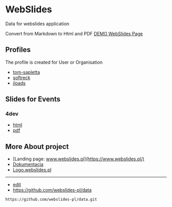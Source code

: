 # WebSlides
Data for webslides application

Convert from Markdown to Html and PDF
[DEMO WebSlides Page](https://git.webslides.pl/)


## Profiles
The profile is created for User or Organisation
+ [tom-sapletta](/tom-sapletta)
+ [softreck](/softreck)
+ [jloads](/jloads)


## Slides for Events

### 4dev
+ [html](https://www.webslides.pl/event/2021/4developers/index.html)
+ [pdf](https://www.webslides.pl/event/2021/4developers/index.html?print-pdf)


## More About project
+ [Landing page: www.webslides.pl](https://www.webslides.pl/)
+ [Dokumentacja](https://docs.webslides.pl/)
+ [Logo.webslides.pl](https://logo.webslides.pl/)



---
+ [edit](https://github.com/webslides-pl/data/edit/main/README.md)
+ https://github.com/webslides-pl/data
```
https://github.com/webslides-pl/data.git
```
